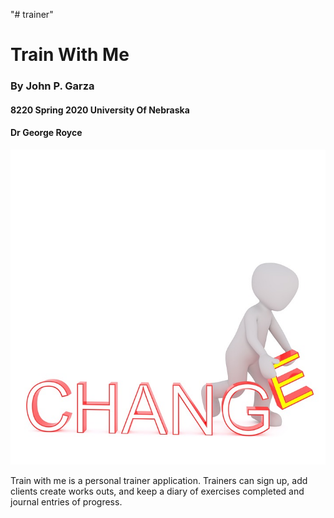 "# trainer" 
<html>
<head></head>
<body>
<h1>Train With Me</h1>
<h3>By John P. Garza</h3>
<h4>8220 Spring 2020 University Of Nebraska</h4>
<h4>Dr George Royce</h4>
<img src="trainer/static/images/notes.jpg" alt ="change"/>
<p>Train with me is a personal trainer application. Trainers can sign up, add clients create works outs, and keep a 
diary of exercises completed and journal entries of progress.</p>
</body>
</html>
